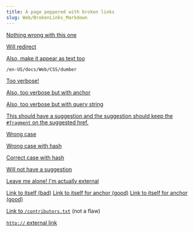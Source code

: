 ```yaml
---
title: A page peppered with broken links
slug: Web/BrokenLinks_Markdown
---
```

[Nothing wrong with this one](/en-US/docs/Web/Foo)

[Will redirect](/en-US/docs/Web/CSS/dumber "First title")

[Also, make it appear as text too](/en-US/docs/Web/CSS/dumber "Second title")

`/en-US/docs/Web/CSS/dumber`

[Too verbose!](https://developer.mozilla.org/en-US/docs/Web/API/Blob)

[Also, too verbose but with anchor](https://developer.mozilla.org/en-US/docs/Web/API/Blob#Anchor)

[Also, too verbose but with query string](https://developer.mozilla.org/en-US/docs/Web/API/Blob?a=b)

[This should have a suggestion and the suggestion should keep the `#fragment` on the suggested href.](/en-US/docs/Web/HTML/Element/anchor#fragment)

[Wrong case](/en-us/DOCS/Web/api/BLOB)

[Wrong case with hash](/en-US/docs/glossary/bézier_curve#identifier)

[Correct case with hash](/en-US/docs/Glossary/Bézier_curve#identifier)

[Will not have a suggestion](/en-US/docs/Hopeless/Case)

[](/en-US/docs/Hopeless/Case)

[](/en-US/docs/Hopeless/Case)[Leave me alone! I'm actually external](//www.peterbe.com)

[Link to itself (bad)](/en-US/docs/Web/BrokenLinks_Markdown)
[Link to itself for anchor (good)](/en-US/docs/Web/BrokenLinks_Markdown#anchor)
[Link to itself for anchor (good)](#anchor)

[Link to `/contributors.txt`](/en-US/docs/Web/BrokenLinks_Markdown/contributors.txt) (not
a flaw)

[`http://` external link](http://www.mozilla.org)
